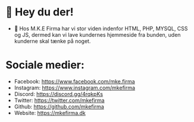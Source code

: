 # 👋 Hey du der! # 
- 👀 Hos M.K.E Firma har vi stor viden indenfor HTML, PHP, MYSQL, CSS og JS, dermed kan vi lave kundernes hjemmeside fra bunden, uden kunderne skal tænke på noget. 

# Sociale medier: # 
- Facebook: https://www.facebook.com/mke.firma
- Instagram: https://www.instagram.com/mkefirma
- Discord: https://discord.gg/4rqkpKs
- Twitter: https://twitter.com/mkefirma
- Github: https://github.com/mkefirma
- Website: https://mkefirma.dk
